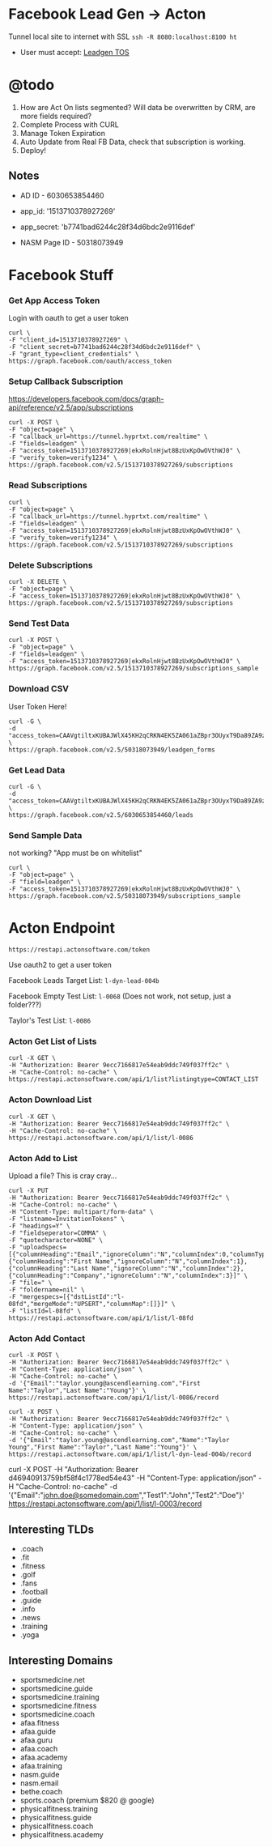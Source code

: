 # Facebook Lead Gen -> Acton

Tunnel local site to internet with SSL `ssh -R 8080:localhost:8100 ht`

* User must accept: [Leadgen TOS](https://www.facebook.com/ads/leadgen/tos)

# @todo

1. How are Act On lists segmented? Will data be overwritten by CRM, are more fields required?
1. Complete Process with CURL
1. Manage Token Expiration
1. Auto Update from Real FB Data, check that subscription is working.
1. Deploy!

## Notes

* AD ID - 6030653854460
* app_id: '1513710378927269'
* app_secret: 'b7741bad6244c28f34d6bdc2e9116def'

* NASM Page ID - 50318073949

# Facebook Stuff

### Get App Access Token

Login with oauth to get a user token

```
curl \
-F "client_id=1513710378927269" \
-F "client_secret=b7741bad6244c28f34d6bdc2e9116def" \
-F "grant_type=client_credentials" \
https://graph.facebook.com/oauth/access_token
```

### Setup Callback Subscription

https://developers.facebook.com/docs/graph-api/reference/v2.5/app/subscriptions

```
curl -X POST \
-F "object=page" \
-F "callback_url=https://tunnel.hyprtxt.com/realtime" \
-F "fields=leadgen" \
-F "access_token=1513710378927269|ekxRolnHjwt8BzUxKpOwOVthWJ0" \
-F "verify_token=verify1234" \
https://graph.facebook.com/v2.5/1513710378927269/subscriptions
```

### Read Subscriptions

```
curl \
-F "object=page" \
-F "callback_url=https://tunnel.hyprtxt.com/realtime" \
-F "fields=leadgen" \
-F "access_token=1513710378927269|ekxRolnHjwt8BzUxKpOwOVthWJ0" \
-F "verify_token=verify1234" \
https://graph.facebook.com/v2.5/1513710378927269/subscriptions
```

### Delete Subscriptions
```
curl -X DELETE \
-F "object=page" \
-F "access_token=1513710378927269|ekxRolnHjwt8BzUxKpOwOVthWJ0" \
https://graph.facebook.com/v2.5/1513710378927269/subscriptions
```

### Send Test Data
```
curl -X POST \
-F "object=page" \
-F "fields=leadgen" \
-F "access_token=1513710378927269|ekxRolnHjwt8BzUxKpOwOVthWJ0" \
https://graph.facebook.com/v2.5/1513710378927269/subscriptions_sample
```

### Download CSV

User Token Here!

```
curl -G \
-d "access_token=CAAVgtiltxKUBAJWlX45KH2qCRKN4EK5ZA061aZBpr3OUyxT9Da89ZA9zw04PQCKHI2R78hMvefZBgzEtslChqmHI7TGocw42XSPhMOg7OGPdVJ7fIDXA239jvbpImZBAZAZAa3Kv3TLWFqPaoZAfD1D3UDZA9T3NDcwDDKtquWAZCLEtxRq2ZBDCLasX3yiPcBlljAZD" \
https://graph.facebook.com/v2.5/50318073949/leadgen_forms
```

### Get Lead Data

```
curl -G \
-d "access_token=CAAVgtiltxKUBAJWlX45KH2qCRKN4EK5ZA061aZBpr3OUyxT9Da89ZA9zw04PQCKHI2R78hMvefZBgzEtslChqmHI7TGocw42XSPhMOg7OGPdVJ7fIDXA239jvbpImZBAZAZAa3Kv3TLWFqPaoZAfD1D3UDZA9T3NDcwDDKtquWAZCLEtxRq2ZBDCLasX3yiPcBlljAZD" \
https://graph.facebook.com/v2.5/6030653854460/leads
```

### Send Sample Data

not working? "App must be on whitelist"

```
curl \
-F "object=page" \
-F "field=leadgen" \
-F "access_token=1513710378927269|ekxRolnHjwt8BzUxKpOwOVthWJ0" \
https://graph.facebook.com/v2.5/50318073949/subscriptions_sample
```

# Acton Endpoint

`https://restapi.actonsoftware.com/token`

Use oauth2 to get a user token

Facebook Leads Target List: `l-dyn-lead-004b`

Facebook Empty Test List: `l-0068` (Does not work, not setup, just a folder???)

Taylor's Test List: `l-0086`

### Acton Get List of Lists

```
curl -X GET \
-H "Authorization: Bearer 9ecc7166817e54eab9ddc749f037ff2c" \
-H "Cache-Control: no-cache" \
https://restapi.actonsoftware.com/api/1/list?listingtype=CONTACT_LIST
```

### Acton Download List

```
curl -X GET \
-H "Authorization: Bearer 9ecc7166817e54eab9ddc749f037ff2c" \
-H "Cache-Control: no-cache" \
https://restapi.actonsoftware.com/api/1/list/l-0086
```

### Acton Add to List

Upload a file? This is cray cray...

```
curl -X PUT
-H "Authorization: Bearer 9ecc7166817e54eab9ddc749f037ff2c" \
-H "Cache-Control: no-cache" \
-H "Content-Type: multipart/form-data" \
-F "listname=InvitationTokens" \
-F "headings=Y" \
-F "fieldseperator=COMMA" \
-F "quotecharacter=NONE" \
-F "uploadspecs=[{"columnHeading":"Email","ignoreColumn":"N","columnIndex":0,"columnType":"EMAIL"},{"columnHeading":"First Name","ignoreColumn":"N","columnIndex":1},{"columnHeading":"Last Name","ignoreColumn":"N","columnIndex":2},{"columnHeading":"Company","ignoreColumn":"N","columnIndex":3}]" \
-F "file=" \
-F "foldername=nil" \
-F "mergespecs=[{"dstListId":"l-08fd","mergeMode":"UPSERT","columnMap":[]}]" \
-F "listId=l-08fd" \
https://restapi.actonsoftware.com/api/1/list/l-08fd
```

### Acton Add Contact

```
curl -X POST \
-H "Authorization: Bearer 9ecc7166817e54eab9ddc749f037ff2c" \
-H "Content-Type: application/json" \
-H "Cache-Control: no-cache" \
-d '{"Email":"taylor.young@ascendlearning.com","First Name":"Taylor","Last Name":"Young"}' \
https://restapi.actonsoftware.com/api/1/list/l-0086/record

curl -X POST \
-H "Authorization: Bearer 9ecc7166817e54eab9ddc749f037ff2c" \
-H "Content-Type: application/json" \
-H "Cache-Control: no-cache" \
-d '{"Email":"taylor.young@ascendlearning.com","Name":"Taylor Young","First Name":"Taylor","Last Name":"Young"}' \
https://restapi.actonsoftware.com/api/1/list/l-dyn-lead-004b/record
```
curl -X POST -H "Authorization: Bearer d46940913759bf58f4c1778ed54e43" -H "Content-Type: application/json" -H "Cache-Control: no-cache" -d '{"Email":"john.doe@somedomain.com","Test1":"John","Test2":"Doe"}' https://restapi.actonsoftware.com/api/1/list/l-0003/record

## Interesting TLDs

* .coach
* .fit
* .fitness
* .golf
* .fans
* .football
* .guide
* .info
* .news
* .training
* .yoga

## Interesting Domains

* sportsmedicine.net
* sportsmedicine.guide
* sportsmedicine.training
* sportsmedicine.fitness
* sportsmedicine.coach
* afaa.fitness
* afaa.guide
* afaa.guru
* afaa.coach
* afaa.academy
* afaa.training
* nasm.guide
* nasm.email
* bethe.coach
* sports.coach (premium $820 @ google)
* physicalfitness.training
* physicalfitness.guide
* physicalfitness.coach
* physicalfitness.academy
